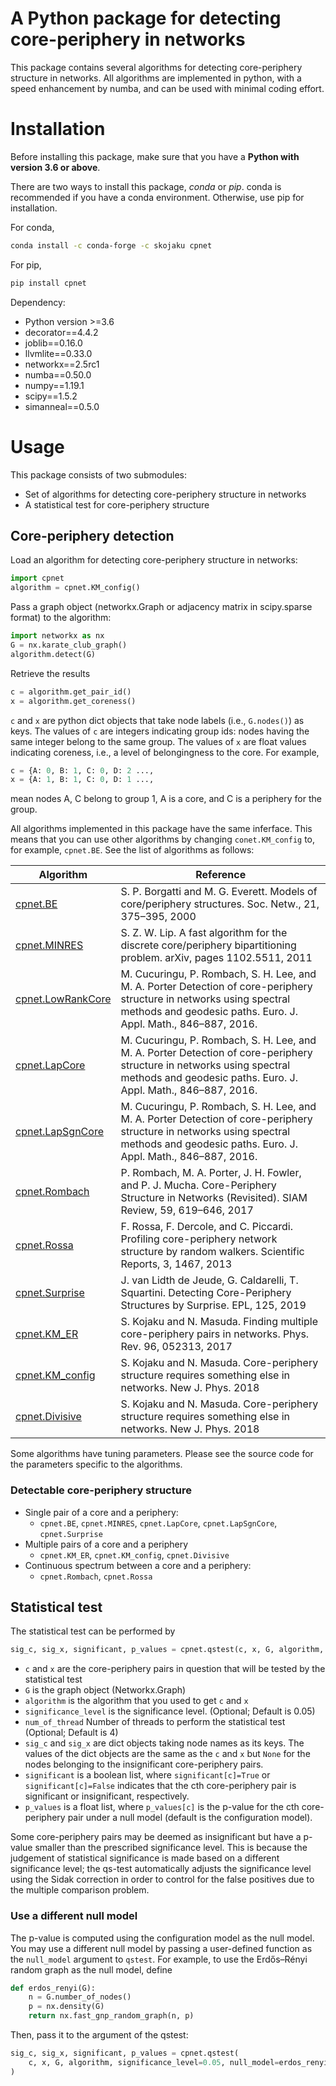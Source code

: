 # A Python package for detecting core-periphery in networks

This package contains several algorithms for detecting core-periphery structure in networks. 
All algorithms are implemented in python, with a speed enhancement by numba, and can be used with minimal coding effort.   


# Installation

Before installing this package, make sure that you have a **Python with version 3.6 or above**.

There are two ways to install this package, *conda* or *pip*. conda is recommended if you have a conda environment. Otherwise, use pip for installation.  

For conda,   

```bash
conda install -c conda-forge -c skojaku cpnet 
```

For pip, 

```bash
pip install cpnet
```

Dependency:
- Python version >=3.6
- decorator==4.4.2
- joblib==0.16.0
- llvmlite==0.33.0
- networkx==2.5rc1
- numba==0.50.0
- numpy==1.19.1
- scipy==1.5.2
- simanneal==0.5.0

# Usage

This package consists of two submodules:
- Set of algorithms for detecting core-periphery structure in networks
- A statistical test for core-periphery structure

## Core-periphery detection

Load an algorithm for detecting core-periphery structure in networks:

```python
import cpnet 
algorithm = cpnet.KM_config()
```

Pass a graph object (networkx.Graph or adjacency matrix in scipy.sparse format) to the algorithm:

```python
import networkx as nx
G = nx.karate_club_graph()
algorithm.detect(G)
```

Retrieve the results

```python
c = algorithm.get_pair_id()
x = algorithm.get_coreness()
```

`c` and `x` are python dict objects that take node labels (i.e., `G.nodes()`) as keys. 
The values of `c` are integers indicating group ids: nodes having the same integer belong to the same group. 
The values of `x` are float values indicating coreness, i.e., a level of belongingness to the core.
For example,
 
```python
c = {A: 0, B: 1, C: 0, D: 2 ..., 
x = {A: 1, B: 1, C: 0, D: 1 ...,
```

mean nodes A, C belong to group 1, A is a core, and C is a periphery for the group.


All algorithms implemented in this package have the same inferface. This means that you can use other algorithms by changing `conet.KM_config` to, for example, `cpnet.BE`. See the list of algorithms as follows:

| Algorithm | Reference |
|-----------|-----------|
| [cpnet.BE](cpnet/BE.py) | S. P. Borgatti and M. G. Everett. Models of core/periphery structures. Soc. Netw., 21, 375–395, 2000 |
| [cpnet.MINRES](cpnet/MINRES.py)  | S. Z. W. Lip. A fast algorithm for the discrete core/periphery bipartitioning problem. arXiv, pages 1102.5511, 2011 |
| [cpnet.LowRankCore](cpnet/Cucuringu.py)  | M. Cucuringu, P. Rombach, S. H. Lee, and M. A. Porter Detection of core-periphery structure in networks using spectral methods and geodesic paths. Euro. J. Appl. Math., 846–887, 2016. |
| [cpnet.LapCore](cpnet/Cucuringu.py)  | M. Cucuringu, P. Rombach, S. H. Lee, and M. A. Porter Detection of core-periphery structure in networks using spectral methods and geodesic paths. Euro. J. Appl. Math., 846–887, 2016. |
| [cpnet.LapSgnCore](cpnet/Cucuringu.py) | M. Cucuringu, P. Rombach, S. H. Lee, and M. A. Porter Detection of core-periphery structure in networks using spectral methods and geodesic paths. Euro. J. Appl. Math., 846–887, 2016. |
| [cpnet.Rombach](cpnet/Rombach.py)  | P. Rombach, M. A. Porter, J. H. Fowler, and P. J. Mucha. Core-Periphery Structure in Networks (Revisited). SIAM Review, 59, 619–646, 2017 |
| [cpnet.Rossa](cpnet/Rossa.py)  | F. Rossa, F. Dercole, and C. Piccardi. Profiling core-periphery network structure by random walkers. Scientific Reports, 3, 1467, 2013 |
| [cpnet.Surprise](cpnet/Surprise.py) | J. van Lidth de Jeude, G. Caldarelli, T. Squartini. Detecting Core-Periphery Structures by Surprise. EPL, 125, 2019 |
| [cpnet.KM_ER](cpnet/KM_ER.py) | S. Kojaku and N. Masuda. Finding multiple core-periphery pairs in networks. Phys. Rev. 96, 052313, 2017 |
| [cpnet.KM_config](cpnet/KM_config.py) | S. Kojaku and N. Masuda. Core-periphery structure requires something else in networks. New J. Phys. 2018 |
| [cpnet.Divisive](cpnet/Divisive.py) | S. Kojaku and N. Masuda. Core-periphery structure requires something else in networks. New J. Phys. 2018 |

Some algorithms have tuning parameters. Please see the source code for the parameters specific to the algorithms. 

### Detectable core-periphery structure 

- Single pair of a core and a periphery:
  - `cpnet.BE`, `cpnet.MINRES`, `cpnet.LapCore`, `cpnet.LapSgnCore`, `cpnet.Surprise`
- Multiple pairs of a core and a periphery 
  - `cpnet.KM_ER`, `cpnet.KM_config`, `cpnet.Divisive`
- Continuous spectrum between a core and a periphery:  
  - `cpnet.Rombach`, `cpnet.Rossa` 

## Statistical test


The statistical test can be performed by 

```python
sig_c, sig_x, significant, p_values = cpnet.qstest(c, x, G, algorithm, significance_level = 0.05, num_of_thread = 4)
```
- `c` and `x` are the core-periphery pairs in question that will be tested by the statistical test
- `G` is the graph object (Networkx.Graph)
- `algorithm` is the algorithm that you used to get `c` and `x`
- `significance_level` is the significance level. (Optional; Default is 0.05)
- `num_of_thread` Number of threads to perform the statistical test (Optional; Default is 4)
- `sig_c` and `sig_x` are dict objects taking node names as its keys. The values of the dict objects are the same as the `c` and `x` but `None` for the nodes belonging to the insignificant core-periphery pairs. 
- `significant` is a boolean list, where `significant[c]=True` or `significant[c]=False` indicates that the cth core-periphery pair is significant or insignificant, respectively. 
- `p_values` is a float list, where `p_values[c]` is the p-value for the cth core-periphery pair under a null model (default is the configuration model).

Some core-periphery pairs may be deemed as insignificant but have a p-value smaller than the prescribed significance level. This is because the judgement of statistical significance is made based on a different significance level; the qs-test automatically adjusts the significance level using the Sidak correction in order to control for the false positives due to the multiple comparison problem.    


### Use a different null model 

The p-value is computed using the configuration model as the null model. You may use a different null model by passing a user-defined function as the `null_model` argument to `qstest`. 
For example, to use the Erdős–Rényi random graph as the null model, define  

```python
def erdos_renyi(G):
    n = G.number_of_nodes()
    p = nx.density(G)
    return nx.fast_gnp_random_graph(n, p)
```

Then, pass it to the argument of the qstest:

```python
sig_c, sig_x, significant, p_values = cpnet.qstest(
    c, x, G, algorithm, significance_level=0.05, null_model=erdos_renyi
)
```
